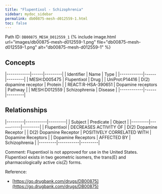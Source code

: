 ```yaml
---
title: "Flupentixol - Schizophrenia"
sidebar: mydoc_sidebar
permalink: db00875-mesh-d012559-1.html
toc: false 
---
```



Path ID: `DB00875_MESH_D012559_1`
{% include image.html url="images/db00875-mesh-d012559-1.png" file="db00875-mesh-d012559-1.png" alt="db00875-mesh-d012559-1" %}

## Concepts

|------------|------|---------|
| Identifier | Name | Type    |
|------------|------|---------|
| MESH:D005475 | Flupentixol | Drug |
| UniProt:P14416 | D(2) dopamine receptor | Protein |
| REACT:R-HSA-390651 | Dopamine receptors | Pathway |
| MESH:D012559 | Schizophrenia | Disease |
|------------|------|---------|

## Relationships

|---------|-----------|---------|
| Subject | Predicate | Object  |
|---------|-----------|---------|
| Flupentixol | DECREASES ACTIVITY OF | D(2) Dopamine Receptor |
| D(2) Dopamine Receptor | POSITIVELY CORRELATED WITH | Dopamine Receptors |
| Dopamine Receptors | AFFECTED BY | Schizophrenia |
|---------|-----------|---------|

Comment: Flupentixol is not approved for use in the United States. Flupentixol exists in two geometric isomers, the trans(E) and pharmacologically active cis(Z) forms.

Reference: 
  - [https://go.drugbank.com/drugs/DB00875](https://go.drugbank.com/drugs/DB00875)
